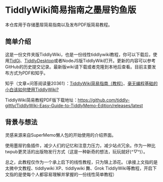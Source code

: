# TiddlyWiki简易指南之墨屉钓鱼版

本仓库用于存储墨屉简易指南以及发布PDF版简易教程。

## 简单介绍

这是一份文件夹版TiddlyWiki，也是一份线性tiddlywiki教程，你可以下载后，使用[TidGi](https://github.com/tiddly-gittly/TidGi-Desktop)、[TiddlyDesktop](https://github.com/TiddlyWiki/TiddlyDesktop/releases)或者NodeJS版TiddlyWiki打开。更新的内容可以参考GitHub的历史提交记录。最新版wiki请下载或者克隆到本地后查看。目前主要发布方式为PDF和知乎。

知乎（文章+问答阅读量20361）：[TiddlyWiki简易指南（教程）](https://zhuanlan.zhihu.com/p/555893660)、[毫无编程基础的小白该如何使用TiddlyWiki?](https://www.zhihu.com/question/513050899/answer/2636426911)

TiddlyWiki简易教程PDF版下载地址：https://github.com/tiddly-gittly/TiddlyWiki-Easy-Guide-to-TiddlyMemo-Edition/releases/latest

## 背景与想法

灵感来源来自SuperMemo懒人包的开始使用的介绍界面。

使用墨屉钓鱼插件，减少人们的记忆和注意力压力，减少站点冗余。作为一种比twpub更灵活的出版物发行方式（这是一种新奇的想法，玩玩就好(*^▽^*)）。

总之，此教程仅作为一个承上启下的线性教程，只为锦上添花。（承接上文指的是太微中文教程、tiddlywiki XP、tiddlywiki 舞、Grok TiddlyWiki等教程，开启下文指的是使每个人都容易理解并掌握的一份线性简单教程）
